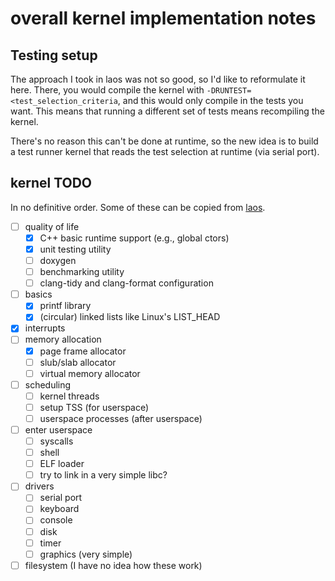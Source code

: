 # overall kernel implementation notes

## Testing setup
The approach I took in laos was not so good, so I'd like to
reformulate it here. There, you would compile the kernel with
`-DRUNTEST=<test_selection_criteria`, and this would only compile in
the tests you want. This means that running a different set of tests
means recompiling the kernel.

There's no reason this can't be done at runtime, so the new idea is to
build a test runner kernel that reads the test selection at runtime
(via serial port).

## kernel TODO
In no definitive order. Some of these can be copied from
[laos](https://github.com/jlam55555/laos).

- [ ] quality of life
	- [X] C++ basic runtime support (e.g., global ctors)
	- [X] unit testing utility
	- [ ] doxygen
	- [ ] benchmarking utility
	- [ ] clang-tidy and clang-format configuration
- [ ] basics
	- [X] printf library
	- [X] (circular) linked lists like Linux's LIST_HEAD
- [X] interrupts
- [ ] memory allocation
	- [X] page frame allocator
	- [ ] slub/slab allocator
	- [ ] virtual memory allocator
- [ ] scheduling
	- [ ] kernel threads
	- [ ] setup TSS (for userspace)
	- [ ] userspace processes (after userspace)
- [ ] enter userspace
	- [ ] syscalls
	- [ ] shell
	- [ ] ELF loader
	- [ ] try to link in a very simple libc?
- [ ] drivers
	- [ ] serial port
	- [ ] keyboard
	- [ ] console
	- [ ] disk
	- [ ] timer
	- [ ] graphics (very simple)
- [ ] filesystem (I have no idea how these work)
